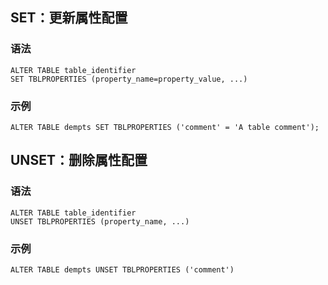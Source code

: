 ## SET：更新属性配置
### 语法
```
ALTER TABLE table_identifier 
SET TBLPROPERTIES (property_name=property_value, ...)
```


### 示例
```
ALTER TABLE dempts SET TBLPROPERTIES ('comment' = 'A table comment');
```


## UNSET：删除属性配置
### 语法
```
ALTER TABLE table_identifier 
UNSET TBLPROPERTIES (property_name, ...)

```

### 示例
```
ALTER TABLE dempts UNSET TBLPROPERTIES ('comment')
```



